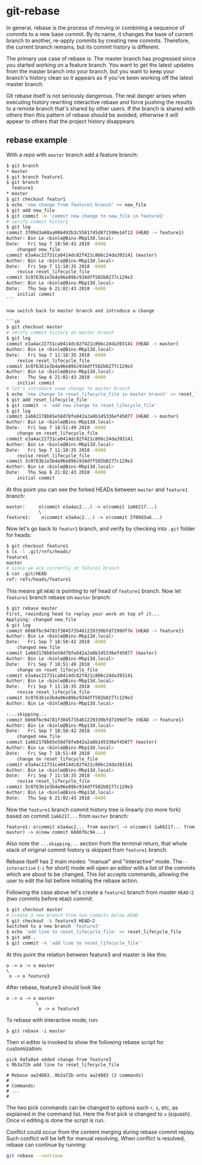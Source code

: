 # git-rebase

In general, rebase is the process of moving or combining a sequence of commits to a new base commit. By its name, it changes the base of current branch to another, re-apply commits by creating new commits. Therefore, the current branch remains, but its commit history is different.

The primary use case of rebase is:
The master branch has progressed since you started working on a feature branch. You want to get the latest updates from the master branch into your branch, but you want to keep your branch's history clean so it appears as if you've been working off the latest master branch.

Git rebase itself is not seriously dangerous. The real danger arises when executing history rewriting interactive rebase and force pushing the results to a remote branch that's shared by other users. If the branch is shared with others then this pattern of rebase should be avoided, otherwise it will appear to others that the project history disappears.

## rebase example

With a repo with `master` branch add a feature branch:

````bash
$ git branch
* master
$ git branch feature1
$ git branch
  feature1
* master
$ git checkout featur1
$ echo 'new change from feature1 branch' >> new_file
$ git add new_file
$ git commit -m 'commit new change to new_file in feature1'
# verify commit history
$ git log
commit 3709d3a60aa006492b3c5581745d871598e14f13 (HEAD -> feature1)
Author: Bin Le <binle@Bins-Mbp13d.local>
Date:   Fri Sep 7 18:50:42 2018 -0400
    changed new_file
commit e3a4ac22731ca0414dc82f421c866c24da393141 (master)
Author: Bin Le <binle@Bins-Mbp13d.local>
Date:   Fri Sep 7 11:18:35 2018 -0400
    revise reset_lifecycle_file
commit 3c0763b1e3b4a96e89bc934dff502b0277c129e3
Author: Bin Le <binle@Bins-Mbp13d.local>
Date:   Thu Sep 6 21:02:43 2018 -0400
    initial commit
```

now switch back to master branch and introduce a change

```sh
$ git checkout master
# verify commit history on master branch
$ git log
commit e3a4ac22731ca0414dc82f421c866c24da393141 (HEAD -> master)
Author: Bin Le <binle@Bins-Mbp13d.local>
Date:   Fri Sep 7 11:18:35 2018 -0400
    revise reset_lifecycle_file
commit 3c0763b1e3b4a96e89bc934dff502b0277c129e3
Author: Bin Le <binle@Bins-Mbp13d.local>
Date:   Thu Sep 6 21:02:43 2018 -0400
    initial commit
# let's introduce some change to master branch
$ echo 'new change to reset_lifecycle_file in master branch' >> reset_lifecycle_file
$ git add reset_lifecycle_file
$ git commit -m 'add new change to reset_lifecycle_file'
$ git log
commit 1a662178b65e58d78fe842a2a8b145336ef45077 (HEAD -> master)
Author: Bin Le <binle@Bins-Mbp13d.local>
Date:   Fri Sep 7 18:51:49 2018 -0400
    change on reset_lifecycle_file
commit e3a4ac22731ca0414dc82f421c866c24da393141
Author: Bin Le <binle@Bins-Mbp13d.local>
Date:   Fri Sep 7 11:18:35 2018 -0400
    revise reset_lifecycle_file
commit 3c0763b1e3b4a96e89bc934dff502b0277c129e3
Author: Bin Le <binle@Bins-Mbp13d.local>
Date:   Thu Sep 6 21:02:43 2018 -0400
    initial commit
````

At this point you can see the forked HEADs between `master` and `feature1` branch:

```
master:     o(commit e3a4ac2...) -> o(commit 1a66217...)
            \
feature1:    o(commit e3a4ac2...) -> o(commit 3709d3a6...)
```

Now let's go back to `featur1` branch, and verify by checking into `.git` folder for heads:

```bash
$ git checkout feature1
$ ls -l .git/refs/heads/
feature1
master
# since we are currently at fature1 branch
$ cat .git/HEAD
ref: refs/heads/feature1
```

This means git `HEAD` is pointing to ref head of `feature1` branch.
Now let `feature1` branch rebase on `master` branch:

```bash
$ git rebase master
First, rewinding head to replay your work on top of it...
Applying: changed new_file
$ git log
commit 6666fbc94781f3045735461229339bfd7199df7e (HEAD -> feature1)
Author: Bin Le <binle@Bins-Mbp13d.local>
Date:   Fri Sep 7 18:50:42 2018 -0400
    changed new_file
commit 1a662178b65e58d78fe842a2a8b145336ef45077 (master)
Author: Bin Le <binle@Bins-Mbp13d.local>
Date:   Fri Sep 7 18:51:49 2018 -0400
    change on reset_lifecycle_file
commit e3a4ac22731ca0414dc82f421c866c24da393141
Author: Bin Le <binle@Bins-Mbp13d.local>
Date:   Fri Sep 7 11:18:35 2018 -0400
    revise reset_lifecycle_file
commit 3c0763b1e3b4a96e89bc934dff502b0277c129e3
Author: Bin Le <binle@Bins-Mbp13d.local>

:...skipping...
commit 6666fbc94781f3045735461229339bfd7199df7e (HEAD -> feature1)
Author: Bin Le <binle@Bins-Mbp13d.local>
Date:   Fri Sep 7 18:50:42 2018 -0400
    changed new_file
commit 1a662178b65e58d78fe842a2a8b145336ef45077 (master)
Author: Bin Le <binle@Bins-Mbp13d.local>
Date:   Fri Sep 7 18:51:49 2018 -0400
    change on reset_lifecycle_file
commit e3a4ac22731ca0414dc82f421c866c24da393141
Author: Bin Le <binle@Bins-Mbp13d.local>
Date:   Fri Sep 7 11:18:35 2018 -0400
    revise reset_lifecycle_file
commit 3c0763b1e3b4a96e89bc934dff502b0277c129e3
Author: Bin Le <binle@Bins-Mbp13d.local>
Date:   Thu Sep 6 21:02:43 2018 -0400
```

Now the `feature1` branch commit history tree is linearly (no more fork) based on commit `1a66217...` from `master` branch:

```
feature1: o(commit e3a4ac2... from master) -> o(commit 1a66217... from master) -> o(new commit 6666fbc94...)
```

Also note the `...skipping...` section from the terminal return, that whole stack of original commit history is skipped from `feature1` branch.

Rebase itself has 2 main modes: "manual" and "interactive" mode. The`--interactive` (`-i` for short) mode will open an editor with a list of the commits which are about to be changed. This list accepts commands, allowing the user to edit the list before initiating the rebase action.

Following the case above let's create a `feature2` branch from master `HEAD~2` (two commits before `HEAD`) commit:

```bash
$ git checkout master
# create a new branch from two commits below HEAD
$ git checkout -b feature3 HEAD~2
Switched to a new branch 'feature3'
$ echo 'add line to reset_lifecycle_file' >> reset_lifecycle_file
$ git add .
$ git commit -m 'add line to reset_lifecycle_file'
```

At this point the relation between feature3 and master is like this:

```
o -> o -> o master
\
 o -> o feature3
```

After rebase, feature3 should look like

```
o -> o -> o master
           \
            o -> o feature3
```

To rebase with interactive mode, run:

```
$ git rebase -i master
```

Then vi editor is invoked to show the following rebase script for customization:

```
pick 9afa0a4 added change from feature3
s 9b3a72b add line to reset_lifecycle_file

# Rebase aa24883..9b3a72b onto aa24883 (2 commands)
#
# Commands:
# ...
#
```

The two pick commands can be changed to options such `r`, `s`, etc, as explained in the command list.
Here the first pick is changed to `s` (squash). Once vi editing is done the script is run.

Conflict could occur from the content merging during rebase commit replay. Such conflict will be left for manual resolving. When conflict is resolved, rebase can continue by running:

```bash
git rebase --continue
```
